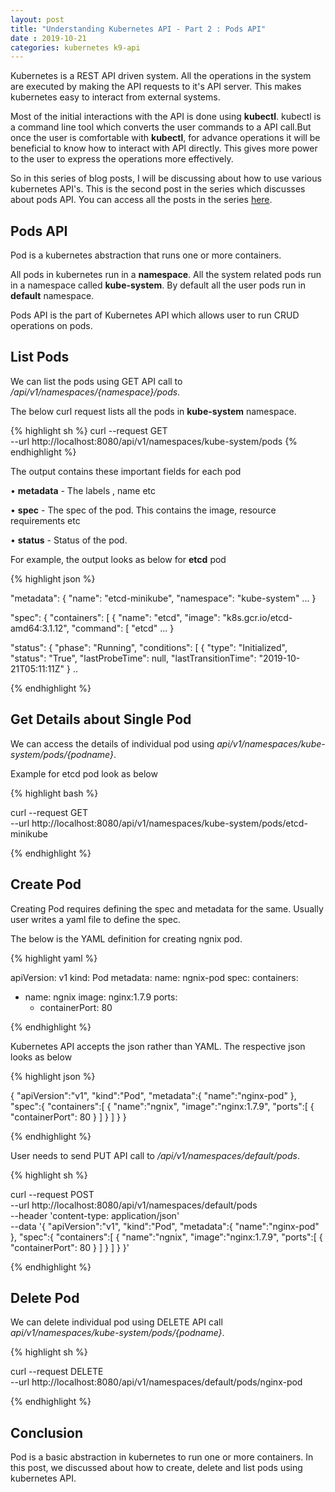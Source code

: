 ```yaml
---
layout: post
title: "Understanding Kubernetes API - Part 2 : Pods API"
date : 2019-10-21
categories: kubernetes k9-api
---
```


Kubernetes is a REST API driven system. All the operations in the system are executed by making the API requests to it's API server. This makes kubernetes easy to interact from external systems.

Most of the initial interactions with the API is done using **kubectl**. kubectl is a command line tool which converts the user commands to a API call.But once the user is comfortable with **kubectl**, for advance operations it will be beneficial to know how to interact with API directly. This gives more power to the user to express the operations more effectively. 

So in this series of blog posts, I will be discussing about how to use various kubernetes API's. This is the second post in the series which discusses about pods API. You can access all the posts in the series [here](/categories/k8-api).


## Pods API
Pod is a kubernetes abstraction that runs one or more containers. 

All pods in kubernetes run in a **namespace**. All the system related pods run in a namespace called **kube-system**. By default all the user pods run in **default** namespace.

Pods API is the part of Kubernetes API which allows user to run CRUD operations on pods.


## List Pods

We can list the pods using GET API call to */api/v1/namespaces/{namespace}/pods*.

The below curl request lists all the pods in **kube-system** namespace. 

{% highlight sh %}
curl --request GET \
  --url http://localhost:8080/api/v1/namespaces/kube-system/pods
{% endhighlight %}

The output contains these important fields for each pod

• **metadata** - The labels , name etc

• **spec**  - The spec of the pod. This contains the image, resource requirements etc

• **status** - Status of the pod.

For example, the output looks as below for **etcd** pod

{% highlight json %}

"metadata": {
 "name": "etcd-minikube",
"namespace": "kube-system"
 ...
}

"spec": {
  "containers": [
          {
            "name": "etcd",
            "image": "k8s.gcr.io/etcd-amd64:3.1.12",
            "command": [
              "etcd"
...
}

"status": {
        "phase": "Running",
        "conditions": [
          {
            "type": "Initialized",
            "status": "True",
            "lastProbeTime": null,
            "lastTransitionTime": "2019-10-21T05:11:11Z"
          }
..

{% endhighlight %}

## Get Details about Single Pod

We can access the details of individual pod using *api/v1/namespaces/kube-system/pods/{podname}*.

Example for etcd pod look as below

{% highlight bash %}

curl --request GET \
  --url http://localhost:8080/api/v1/namespaces/kube-system/pods/etcd-minikube

{% endhighlight %}

## Create Pod

Creating Pod requires defining the spec and metadata for the same. Usually user writes a yaml file to define the spec.

The below is the YAML definition for creating ngnix pod.

{% highlight yaml %}

apiVersion: v1
kind: Pod
metadata:
    name: ngnix-pod
spec:
   containers:
   - name: ngnix
     image: nginx:1.7.9
     ports:
     - containerPort: 80       

{% endhighlight %}

Kubernetes API accepts the json rather than YAML. The respective json looks as below

{% highlight json %}

{
	"apiVersion":"v1",
	"kind":"Pod",
	"metadata":{
		"name":"nginx-pod"
	},
	"spec":{
		"containers":[
			{
				"name":"ngnix",
				"image":"nginx:1.7.9",
				"ports":[
				  {
				    "containerPort": 80 
			    }
				]
			}
		]
	}
}

{% endhighlight %}

User needs to send PUT API call to */api/v1/namespaces/default/pods*.

{% highlight sh %}

curl --request POST \
  --url http://localhost:8080/api/v1/namespaces/default/pods \
  --header 'content-type: application/json' \
  --data '{
	"apiVersion":"v1",
	"kind":"Pod",
	"metadata":{
		"name":"nginx-pod"
	},
	"spec":{
		"containers":[
			{
				"name":"ngnix",
				"image":"nginx:1.7.9",
				"ports":[
				  {
				    "containerPort": 80 
			    }
				]
			}
		]
	}
}'

{% endhighlight %}

## Delete Pod
We can delete individual pod using DELETE API call *api/v1/namespaces/kube-system/pods/{podname}*.

{% highlight sh %}

curl --request DELETE \
  --url http://localhost:8080/api/v1/namespaces/default/pods/nginx-pod

{% endhighlight %}

## Conclusion
Pod is a basic abstraction in kubernetes to run one or more containers. In this post, we discussed about how to create, delete and list pods using kubernetes API.
